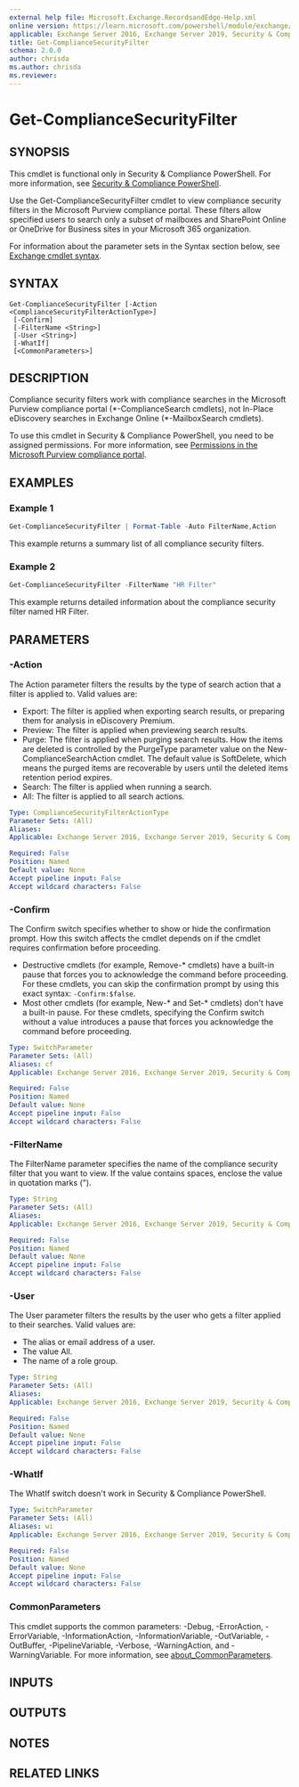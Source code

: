 ```yaml
---
external help file: Microsoft.Exchange.RecordsandEdge-Help.xml
online version: https://learn.microsoft.com/powershell/module/exchange/get-compliancesecurityfilter
applicable: Exchange Server 2016, Exchange Server 2019, Security & Compliance
title: Get-ComplianceSecurityFilter
schema: 2.0.0
author: chrisda
ms.author: chrisda
ms.reviewer:
---
```


# Get-ComplianceSecurityFilter

## SYNOPSIS
This cmdlet is functional only in Security & Compliance PowerShell. For more information, see [Security & Compliance PowerShell](https://learn.microsoft.com/powershell/exchange/scc-powershell).

Use the Get-ComplianceSecurityFilter cmdlet to view compliance security filters in the Microsoft Purview compliance portal. These filters allow specified users to search only a subset of mailboxes and SharePoint Online or OneDrive for Business sites in your Microsoft 365 organization.

For information about the parameter sets in the Syntax section below, see [Exchange cmdlet syntax](https://learn.microsoft.com/powershell/exchange/exchange-cmdlet-syntax).

## SYNTAX

```
Get-ComplianceSecurityFilter [-Action <ComplianceSecurityFilterActionType>]
 [-Confirm]
 [-FilterName <String>]
 [-User <String>]
 [-WhatIf]
 [<CommonParameters>]
```

## DESCRIPTION
Compliance security filters work with compliance searches in the Microsoft Purview compliance portal (\*-ComplianceSearch cmdlets), not In-Place eDiscovery searches in Exchange Online (\*-MailboxSearch cmdlets).

To use this cmdlet in Security & Compliance PowerShell, you need to be assigned permissions. For more information, see [Permissions in the Microsoft Purview compliance portal](https://learn.microsoft.com/purview/microsoft-365-compliance-center-permissions).

## EXAMPLES

### Example 1
```powershell
Get-ComplianceSecurityFilter | Format-Table -Auto FilterName,Action
```

This example returns a summary list of all compliance security filters.

### Example 2
```powershell
Get-ComplianceSecurityFilter -FilterName "HR Filter"
```

This example returns detailed information about the compliance security filter named HR Filter.

## PARAMETERS

### -Action
The Action parameter filters the results by the type of search action that a filter is applied to. Valid values are:

- Export: The filter is applied when exporting search results, or preparing them for analysis in eDiscovery Premium.
- Preview: The filter is applied when previewing search results.
- Purge: The filter is applied when purging search results. How the items are deleted is controlled by the PurgeType parameter value on the New-ComplianceSearchAction cmdlet. The default value is SoftDelete, which means the purged items are recoverable by users until the deleted items retention period expires.
- Search: The filter is applied when running a search.
- All: The filter is applied to all search actions.

```yaml
Type: ComplianceSecurityFilterActionType
Parameter Sets: (All)
Aliases:
Applicable: Exchange Server 2016, Exchange Server 2019, Security & Compliance

Required: False
Position: Named
Default value: None
Accept pipeline input: False
Accept wildcard characters: False
```

### -Confirm
The Confirm switch specifies whether to show or hide the confirmation prompt. How this switch affects the cmdlet depends on if the cmdlet requires confirmation before proceeding.

- Destructive cmdlets (for example, Remove-\* cmdlets) have a built-in pause that forces you to acknowledge the command before proceeding. For these cmdlets, you can skip the confirmation prompt by using this exact syntax: `-Confirm:$false`.
- Most other cmdlets (for example, New-\* and Set-\* cmdlets) don't have a built-in pause. For these cmdlets, specifying the Confirm switch without a value introduces a pause that forces you acknowledge the command before proceeding.

```yaml
Type: SwitchParameter
Parameter Sets: (All)
Aliases: cf
Applicable: Exchange Server 2016, Exchange Server 2019, Security & Compliance

Required: False
Position: Named
Default value: None
Accept pipeline input: False
Accept wildcard characters: False
```

### -FilterName
The FilterName parameter specifies the name of the compliance security filter that you want to view. If the value contains spaces, enclose the value in quotation marks (").

```yaml
Type: String
Parameter Sets: (All)
Aliases:
Applicable: Exchange Server 2016, Exchange Server 2019, Security & Compliance

Required: False
Position: Named
Default value: None
Accept pipeline input: False
Accept wildcard characters: False
```

### -User
The User parameter filters the results by the user who gets a filter applied to their searches. Valid values are:

- The alias or email address of a user.
- The value All.
- The name of a role group.

```yaml
Type: String
Parameter Sets: (All)
Aliases:
Applicable: Exchange Server 2016, Exchange Server 2019, Security & Compliance

Required: False
Position: Named
Default value: None
Accept pipeline input: False
Accept wildcard characters: False
```

### -WhatIf
The WhatIf switch doesn't work in Security & Compliance PowerShell.

```yaml
Type: SwitchParameter
Parameter Sets: (All)
Aliases: wi
Applicable: Exchange Server 2016, Exchange Server 2019, Security & Compliance

Required: False
Position: Named
Default value: None
Accept pipeline input: False
Accept wildcard characters: False
```

### CommonParameters
This cmdlet supports the common parameters: -Debug, -ErrorAction, -ErrorVariable, -InformationAction, -InformationVariable, -OutVariable, -OutBuffer, -PipelineVariable, -Verbose, -WarningAction, and -WarningVariable. For more information, see [about_CommonParameters](https://go.microsoft.com/fwlink/p/?LinkID=113216).

## INPUTS

## OUTPUTS

## NOTES

## RELATED LINKS
